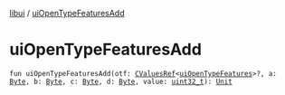 [libui](index.md) / [uiOpenTypeFeaturesAdd](./ui-open-type-features-add.md)

# uiOpenTypeFeaturesAdd

`fun uiOpenTypeFeaturesAdd(otf: `[`CValuesRef`](../kotlinx.cinterop/-c-values-ref/index.md)`<`[`uiOpenTypeFeatures`](ui-open-type-features.md)`>?, a: `[`Byte`](https://kotlinlang.org/api/latest/jvm/stdlib/kotlin/-byte/index.html)`, b: `[`Byte`](https://kotlinlang.org/api/latest/jvm/stdlib/kotlin/-byte/index.html)`, c: `[`Byte`](https://kotlinlang.org/api/latest/jvm/stdlib/kotlin/-byte/index.html)`, d: `[`Byte`](https://kotlinlang.org/api/latest/jvm/stdlib/kotlin/-byte/index.html)`, value: `[`uint32_t`](../platform.posix/uint32_t.md)`): `[`Unit`](https://kotlinlang.org/api/latest/jvm/stdlib/kotlin/-unit/index.html)
